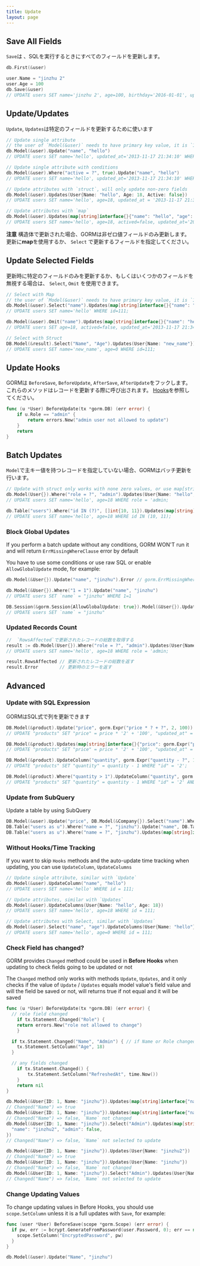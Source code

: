 ```yaml
---
title: Update
layout: page
---
```


## Save All Fields

`Save`は 、SQLを実行するときにすべてのフィールドを更新します。

```go
db.First(&user)

user.Name = "jinzhu 2"
user.Age = 100
db.Save(&user)
// UPDATE users SET name='jinzhu 2', age=100, birthday='2016-01-01', updated_at = '2013-11-17 21:34:10' WHERE id=111;
```

## Update/Updates

`Update`, `Updates`は特定のフィールドを更新するために使います

```go
// Update single attribute
// the user of `Model(&user)` needs to have primary key value, it is `111` in this example
db.Model(&user).Update("name", "hello")
// UPDATE users SET name='hello', updated_at='2013-11-17 21:34:10' WHERE id=111;

// Update single attribute with conditions
db.Model(&user).Where("active = ?", true).Update("name", "hello")
// UPDATE users SET name='hello', updated_at='2013-11-17 21:34:10' WHERE id=111 AND active=true;

// Update attributes with `struct`, will only update non-zero fields
db.Model(&user).Updates(User{Name: "hello", Age: 18, Active: false})
// UPDATE users SET name='hello', age=18, updated_at = '2013-11-17 21:34:10' WHERE id = 111;

// Update attributes with `map`
db.Model(&user).Updates(map[string]interface{}{"name": "hello", "age": 18, "actived": false})
// UPDATE users SET name='hello', age=18, actived=false, updated_at='2013-11-17 21:34:10' WHERE id=111;
```

**注意** 構造体で更新された場合、GORMは非ゼロ値フィールドのみ更新します。更新に**map**を使用するか、 `Select` で更新するフィールドを指定してください。

## Update Selected Fields

更新時に特定のフィールドのみを更新するか、もしくはいくつかのフィールドを無視する場合は、 `Select`, `Omit` を使用できます。

```go
// Select with Map
// the user of `Model(&user)` needs to have primary key value, it is `111` in this example
db.Model(&user).Select("name").Updates(map[string]interface{}{"name": "hello", "age": 18, "actived": false})
// UPDATE users SET name='hello' WHERE id=111;

db.Model(&user).Omit("name").Updates(map[string]interface{}{"name": "hello", "age": 18, "actived": false})
// UPDATE users SET age=18, actived=false, updated_at='2013-11-17 21:34:10' WHERE id=111;

// Select with Struct
DB.Model(&result).Select("Name", "Age").Updates(User{Name: "new_name"})
// UPDATE users SET name='new_name', age=0 WHERE id=111;
```

## Update Hooks

GORMは `BeforeSave`, `BeforeUpdate`, `AfterSave`, `AfterUpdate`をフックします。これらのメソッドはレコードを更新する際に呼び出されます。 [Hooks](hooks.html)を参照してください。

```go
func (u *User) BeforeUpdate(tx *gorm.DB) (err error) {
    if u.Role == "admin" {
        return errors.New("admin user not allowed to update")
    }
    return
}
```

## Batch Updates

`Model`で主キー値を持つレコードを指定していない場合、GORMはバッチ更新を行います。

```go
// Update with struct only works with none zero values, or use map[string]interface{}
db.Model(User{}).Where("role = ?", "admin").Updates(User{Name: "hello", Age: 18})
// UPDATE users SET name='hello', age=18 WHERE role = 'admin;

db.Table("users").Where("id IN (?)", []int{10, 11}).Updates(map[string]interface{}{"name": "hello", "age": 18})
// UPDATE users SET name='hello', age=18 WHERE id IN (10, 11);
```

### Block Global Updates

If you perform a batch update without any conditions, GORM WON'T run it and will return `ErrMissingWhereClause` error by default

You have to use some conditions or use raw SQL or enable `AllowGlobalUpdate` mode, for example:

```go
db.Model(&User{}).Update("name", "jinzhu").Error // gorm.ErrMissingWhereClause

db.Model(&User{}).Where("1 = 1").Update("name", "jinzhu")
// UPDATE users SET `name` = "jinzhu" WHERE 1=1

DB.Session(&gorm.Session{AllowGlobalUpdate: true}).Model(&User{}).Update("name", "jinzhu")
// UPDATE users SET `name` = "jinzhu"
```

### Updated Records Count

```go
//  `RowsAffected`で更新されたレコードの総数を取得する
result := db.Model(User{}).Where("role = ?", "admin").Updates(User{Name: "hello", Age: 18})
// UPDATE users SET name='hello', age=18 WHERE role = 'admin;

result.RowsAffected // 更新されたレコードの総数を返す
result.Error        // 更新時のエラーを返す
```

## Advanced

### Update with SQL Expression

GORMはSQL式で列を更新できます

```go
DB.Model(&product).Update("price", gorm.Expr("price * ? + ?", 2, 100))
// UPDATE "products" SET "price" = price * '2' + '100', "updated_at" = '2013-11-17 21:34:10' WHERE "id" = '2';

DB.Model(&product).Updates(map[string]interface{}{"price": gorm.Expr("price * ? + ?", 2, 100)})
// UPDATE "products" SET "price" = price * '2' + '100', "updated_at" = '2013-11-17 21:34:10' WHERE "id" = '2';

DB.Model(&product).UpdateColumn("quantity", gorm.Expr("quantity - ?", 1))
// UPDATE "products" SET "quantity" = quantity - 1 WHERE "id" = '2';

DB.Model(&product).Where("quantity > 1").UpdateColumn("quantity", gorm.Expr("quantity - ?", 1))
// UPDATE "products" SET "quantity" = quantity - 1 WHERE "id" = '2' AND quantity > 1;
```

### Update from SubQuery

Update a table by using SubQuery

```go
DB.Model(&user).Update("price", DB.Model(&Company{}).Select("name").Where("companies.id = users.company_id"))
DB.Table("users as u").Where("name = ?", "jinzhu").Update("name", DB.Table("companies as c").Select("name").Where("c.id = u.company_id"))
DB.Table("users as u").Where("name = ?", "jinzhu").Updates(map[string]interface{}{}{"name": DB.Table("companies as c").Select("name").Where("c.id = u.company_id")})
```

### Without Hooks/Time Tracking

If you want to skip `Hooks` methods and the auto-update time tracking when updating, you can use `UpdateColumn`, `UpdateColumns`

```go
// Update single attribute, similar with `Update`
db.Model(&user).UpdateColumn("name", "hello")
// UPDATE users SET name='hello' WHERE id = 111;

// Update attributes, similar with `Updates`
db.Model(&user).UpdateColumns(User{Name: "hello", Age: 18})
// UPDATE users SET name='hello', age=18 WHERE id = 111;

// Update attributes with Select, similar with `Updates`
db.Model(&user).Select("name", "age").UpdateColumns(User{Name: "hello"})
// UPDATE users SET name='hello', age=0 WHERE id = 111;
```

### Check Field has changed?

GORM provides `Changed` method could be used in **Before Hooks** when updating to check fields going to be updated or not

The `Changed` method only works with methods `Update`, `Updates`, and it only checks if the value of `Update` / `Updates` equals model value's field value and will the field be saved or not, will returns true if not equal and it will be saved

```go
func (u *User) BeforeUpdate(tx *gorm.DB) (err error) {
  // role field changed
    if tx.Statement.Changed("Role") {
    return errors.New("role not allowed to change")
    }

  if tx.Statement.Changed("Name", "Admin") { // if Name or Role changed
    tx.Statement.SetColumn("Age", 18)
  }

  // any fields changed
    if tx.Statement.Changed() {
        tx.Statement.SetColumn("RefreshedAt", time.Now())
    }
    return nil
}

db.Model(&User{ID: 1, Name: "jinzhu"}).Updates(map[string]interface{"name": "jinzhu2"})
// Changed("Name") => true
db.Model(&User{ID: 1, Name: "jinzhu"}).Updates(map[string]interface{"name": "jinzhu"})
// Changed("Name") => false, `Name` not changed
db.Model(&User{ID: 1, Name: "jinzhu"}).Select("Admin").Updates(map[string]interface{
  "name": "jinzhu2", "admin": false,
})
// Changed("Name") => false, `Name` not selected to update

db.Model(&User{ID: 1, Name: "jinzhu"}).Updates(User{Name: "jinzhu2"})
// Changed("Name") => true
db.Model(&User{ID: 1, Name: "jinzhu"}).Updates(User{Name: "jinzhu"})
// Changed("Name") => false, `Name` not changed
db.Model(&User{ID: 1, Name: "jinzhu"}).Select("Admin").Updates(User{Name: "jinzhu2"})
// Changed("Name") => false, `Name` not selected to update
```

### Change Updating Values

To change updating values in Before Hooks, you should use `scope.SetColumn` unless it is a full updates with `Save`, for example:

```go
func (user *User) BeforeSave(scope *gorm.Scope) (err error) {
  if pw, err := bcrypt.GenerateFromPassword(user.Password, 0); err == nil {
    scope.SetColumn("EncryptedPassword", pw)
  }
}

db.Model(&user).Update("Name", "jinzhu")
```
